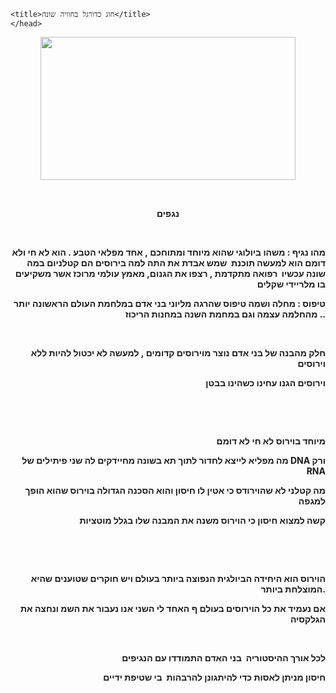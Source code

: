 <!doctype html>
<html lang="en">
  <head>
    <meta charset="utf-8">
    <meta http-equiv="X-UA-Compatible" content="IE=edge">
    <meta name="viewport" content="width=device-width, initial-scale=1">

    <title>חוג כדורגל בחוויה שונה</title>
    </head>
<p style="text-align: right;"><strong><img style="display: block; margin-left: auto; margin-right: auto;" src="https://besttv232-ynet-images1-prod.cdn.it.best-tv.com/picserver5/crop_images/2020/02/02/9758842/9758842_0_0_1300_731_x-large.jpg" alt="" width="408" height="229" /><img /></strong></p>
<p style="text-align: right;">&nbsp;</p>
<p style="text-align: center;"><strong>נגפים</strong></p>
<p><strong>&nbsp;</strong></p>
<p style="text-align: right;"><strong>מהו נגיף : משהו ביולוגי שהוא מיוחד ומתוחכם , אחד מפלאי הטבע . הוא לא חי ולא דומם הוא למעשה תוכנת &nbsp;שמש אבדת את התה למה בירוסים הם קטלניום במה שונה עכשיו &nbsp;רפואה מתקדמת , רצפו את הגנום, מאמץ עולמי מרוכז אשר משקיעים בו מלריידי שקלים</strong></p>
<p style="text-align: right;"><strong>טיפוס : מחלה ושמה טיפוס שהרגה מליוני בני אדם במלחמת העולם הראשונה יותר מהחלמה עצמה וגם במחמת השנה במחנות הריכוז ..</strong></p>
<p style="text-align: right;"><strong>&nbsp;</strong></p>
<p style="text-align: right;"><strong>חלק מהבנה של בני אדם נוצר מוירוסים קדומים , למעשה לא יכטול להיות ללא וירוסים</strong></p>
<p style="text-align: right;"><strong>וירוסים הגנו עחינו כשהינו בבטן</strong></p>
<p style="text-align: right;"><strong>&nbsp;</strong></p>
<p style="text-align: right;"><strong>&nbsp;</strong></p>
<p style="text-align: right;"><strong>מיוחד בוירוס לא חי לא דומם</strong></p>
<p style="text-align: right;"><strong>מה מפליא לייצא לחדור לתוך תא בשונה מחיידקים לה שני פיתילים של DNA ורק RNA</strong></p>
<p style="text-align: right;"><strong>מה קטלני לא שהוירודס כי אטין לו חיסון והוא הסכנה הגדולה בוירוס שהוא הופך למגפה</strong></p>
<p style="text-align: right;"><strong>קשה למצוא חיסון כי הוירוס משנה את המבנה שלו בגלל מוטציות</strong></p>
<p style="text-align: right;"><strong>&nbsp;</strong></p>
<p style="text-align: right;"><strong>&nbsp;</strong></p>
<p style="text-align: right;"><strong>הוירוס הוא היחידה הביולגית הנפוצה ביותר בעולם ויש חוקרים שטוענים שהיא המוצלחת ביותר.</strong></p>
<p style="text-align: right;"><strong>אם נעמיד את כל הוירוסים בעולם ף האחד לי השני אנו נעבור את השמ ונחצה את הגלקסיה</strong></p>
<p style="text-align: right;"><strong>&nbsp;</strong></p>
<p style="text-align: right;"><strong>לכל אורך ההיסטוריה &nbsp;בני האדם התמודדו עם הנגיפים</strong></p>
<p style="text-align: right;"><strong>חיסון מניתן לאסות כדי להיתגונן להרבהות&nbsp; בי שטיפת ידיים</strong></p>
<p style="text-align: right;"><strong>&nbsp;</strong></p>
<p style="text-align: right;"><strong>&nbsp;</strong></p>
<p style="text-align: right;"><strong>&nbsp;</strong></p>
<p style="text-align: right;"><strong>&nbsp;</strong></p>
<p style="text-align: right;"><strong>&nbsp;</strong></p>
<p style="text-align: right;"><strong>&nbsp;</strong></p>
<p style="text-align: right;"><strong>&nbsp;</strong></p></html>


